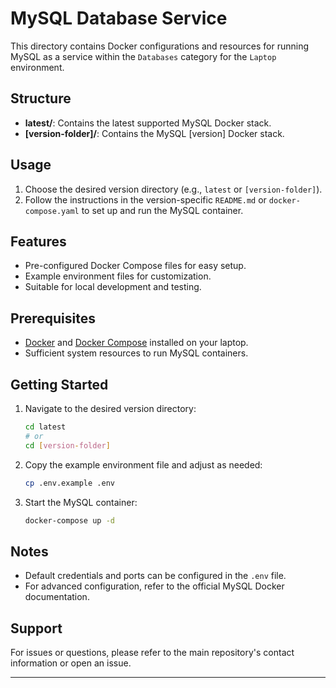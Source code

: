 # MySQL Database Service

This directory contains Docker configurations and resources for running MySQL as a service within the `Databases` category for the `Laptop` environment.

## Structure

- **latest/**: Contains the latest supported MySQL Docker stack.
- **[version-folder]/**: Contains the MySQL [version] Docker stack.

## Usage

1. Choose the desired version directory (e.g., `latest` or `[version-folder]`).
2. Follow the instructions in the version-specific `README.md` or `docker-compose.yaml` to set up and run the MySQL container.

## Features

- Pre-configured Docker Compose files for easy setup.
- Example environment files for customization.
- Suitable for local development and testing.

## Prerequisites

- [Docker](https://www.docker.com/get-started) and [Docker Compose](https://docs.docker.com/compose/) installed on your laptop.
- Sufficient system resources to run MySQL containers.

## Getting Started

1. Navigate to the desired version directory:
   ```sh
   cd latest
   # or
   cd [version-folder]
   ```
2. Copy the example environment file and adjust as needed:
   ```sh
   cp .env.example .env
   ```
3. Start the MySQL container:
   ```sh
   docker-compose up -d
   ```

## Notes

- Default credentials and ports can be configured in the `.env` file.
- For advanced configuration, refer to the official MySQL Docker documentation.

## Support

For issues or questions, please refer to the main repository's contact information or open an issue.

---
